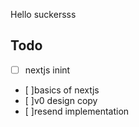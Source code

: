 Hello suckersss

## Todo
- [ ] nextjs inint
- [ ]basics of nextjs
- [ ]v0 design copy
- [ ]resend implementation
